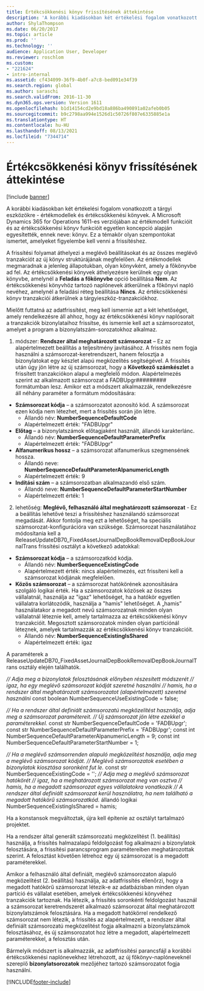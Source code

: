 ```yaml
---
title: Értékcsökkenési könyv frissítésének áttekintése
description: 'A korábbi kiadásokban két értékelési fogalom vonatkozott a tárgyi eszközökre: értékmodellek és értékcsökkenési könyvek.'
author: ShylaThompson
ms.date: 06/20/2017
ms.topic: article
ms.prod: ''
ms.technology: ''
audience: Application User, Developer
ms.reviewer: roschlom
ms.custom:
- "221624"
- intro-internal
ms.assetid: cf434099-36f9-4b0f-a7c8-bed091e34f39
ms.search.region: global
ms.author: saraschi
ms.search.validFrom: 2016-11-30
ms.dyn365.ops.version: Version 1611
ms.openlocfilehash: b1d14154cd2e9bd18a886ba490891a02afeb0b05
ms.sourcegitcommit: b9c2798aa994e1526d1c50726f807e6335885e1a
ms.translationtype: HT
ms.contentlocale: hu-HU
ms.lasthandoff: 08/13/2021
ms.locfileid: "7344714"
---
```

# <a name="depreciation-book-upgrade-overview"></a>Értékcsökkenési könyv frissítésének áttekintése

[!include [banner](../includes/banner.md)]

A korábbi kiadásokban két értékelési fogalom vonatkozott a tárgyi eszközökre - értékmodellek és értékcsökkenési könyvek. A Microsoft Dynamics 365 for Operations 1611-es verziójában az értékmodell funkcióit és az értékcsökkenési könyv funkcióit egyetlen koncepció alapján egyesítették, ennek neve: könyv. Ez a témakör olyan szempontokat ismertet, amelyeket figyelembe kell venni a frissítéshez. 

A frissítési folyamat áthelyezi a meglévő beállításokat és az összes meglévő tranzakciót az új könyv struktúrájának megfelelően. Az értékmodellek megmaradnak a jelenleg állapotukban, olyan könyvként, amely a főkönyvbe ad fel. Az értékcsökkenési könyvek áthelyezésre kerülnek egy olyan könyvbe, amelynél a **Feladás a főkönyvbe** opció beállítása **Nem**. Az értékcsökkenési könyvhöz tartozó naplónevek átkerülnek a főkönyvi napló nevéhez, amelynél a feladási réteg beállítása **Nincs**. Az értékcsökkenési könyv tranzakciói átkerülnek a tárgyieszköz-tranzakciókhoz. 

Mielőtt futtatná az adatfrissítést, meg kell ismernie azt a két lehetőséget, amely rendelkezésre áll ahhoz, hogy az értékcsökkenési könyv naplósorait a tranzakciók bizonylataihoz frissítse, és ismernie kell azt a számsorozatot, amelyet a program a bizonylatszám-sorozatokhoz alkalmaz. 

1. módszer:  **Rendszer által meghatározott számsorozat** – Ez az alapértelmezett beállítás a teljesítmény javításához. A frissítés nem fogja használni a számsorozat-keretrendszert, hanem felosztja a bizonylatokat egy készlet alapú megközelítés segítségével. A frissítés után úgy jön létre az új számsorozat, hogy a **Következő számkészlet** a frissített tranzakciókon alapul a megfelelő módon. Alapértelmezés szerint az alkalmazott számsorozat a FADBUpgr\#\#\#\#\#\#\#\#\# formátumban lesz. Amikor ezt a módszert alkalmazzák, rendelkezésre áll néhány paraméter a formátum módosítására:

-   **Számsorozat kódja** – a számsorozatot azonosító kód. A számsorozat ezen kódja nem létezhet, mert a frissítés során jön létre.
    -   Állandó név: **NumberSequenceDefaultCode**
    -   Alapértelmezett érték: "FADBUpgr"
-   **Előtag** – a bizonylatszámok előtagjaként használt, állandó karakterlánc.
    -   Állandó név: **NumberSequenceDefaultParameterPrefix**
    -   Alapértelmezett érték: "FADBUpgr"
-   **Alfanumerikus hossz** – a számsorozat alfanumerikus szegmensének hossza.
    -   Állandó neve: **NumberSequenceDefaultParameterAlpanumericLength**
    -   Alapértelmezett érték: 9
-   **Indítási szám** – a számsorozatban alkalmazandó első szám.
    -   Állandó neve: **NumberSequenceDefaultParameterStartNumber**
    -   Alapértelmezett érték: 1

2. lehetőség: **Meglévő, felhasználó által meghatározott számsorozat** - Ez a beállítás lehetővé teszi a frissítéshez használandó számsorozat megadását. Akkor fontolja meg ezt a lehetőséget, ha speciális számsorozat-konfigurációra van szüksége. Számsorozat használatához módosítania kell a ReleaseUpdateDB70\_FixedAssetJournalDepBookRemovalDepBookJournalTrans frissítési osztályt a következő adatokkal:

-   **Számsorozat kódja** – a számsorozatkód kódja.
    -   Állandó név: **NumberSequenceExistingCode**
    -   Alapértelmezett érték: nincs alapértelmezés, ezt frissíteni kell a számsorozat kódjának megfelelően.
-   **Közös számsorozat** – a számsorozat hatókörének azonosítására szolgáló logikai érték. Ha a számsorozatok közösek az összes vállalatnál, használja az "igaz" lehetőséget, ha a hatókör egyetlen vállalatra korlátozódik, használja a "hamis" lehetőséget. A „hamis” használatakor a megadott nevű számsorozatnak minden olyan vállalatnál léteznie kell, amely tartalmazza az értékcsökkenési könyv tranzakcióit. Megosztott számsorozatok minden olyan partíciónál léteznek, amelyek tartalmazzák az értékcsökkenési könyv tranzakcióit.
    -   Állandó név: **NumberSequenceExistingIsShared**
    -   Alapértelmezett érték: igaz

A paraméterek a ReleaseUpdateDB70\_FixedAssetJournalDepBookRemovalDepBookJournalTrans osztály elején találhatók. 

*// Adja meg a bizonylatok felosztásának előnyben részesített módszerét* 
 *// igaz, ha egy meglévő számsorozat kódját szeretné használni* 
 *// hamis, ha a rendszer által meghatározott számsorozatot (alapértelmezett) szeretné használni* const boolean NumberSequenceUseExistingCode = false;  

*// Ha a rendszer által definiált számsorozatú megközelítést használja, adja meg a számsorozat paramétereit.*
 *// Új számsorozat jön létre ezekkel a paraméterekkel.* const str NumberSequenceDefaultCode = 'FADBUpgr'; const str NumberSequenceDefaultParameterPrefix = 'FADBUpgr'; const int NumberSequenceDefaultParameterAlpanumericLength = 9; const int NumberSequenceDefaultParameterStartNumber = 1;   

*// Ha a meglévő számsorrenden alapuló megközelítést használja, adja meg a meglévő számsorozat kódját.* 
 *// Meglévő számsorozatok esetében a bizonylatok kiosztása soronként fut le.* const str NumberSequenceExistingCode = ''; *// Adja meg a meglévő számsorozat hatókörét* 
 *// igaz, ha a meghatározott számsorozat meg van osztva* 
 *// hamis, ha a megadott számsorozat egyes vállalatokra vonatkozik* 
 *// A rendszer által definiált számsorozat kerül használatra, ha nem található a megadott hatókörű számsorozatkód.* állandó logikai NumberSequenceExistingIsShared = hamis; 

Ha a konstansok megváltoztak, újra kell építenie az osztályt tartalmazó projektet. 

Ha a rendszer által generált számsorozatú megközelítést (1. beállítás) használja, a frissítés halmazalapú feldolgozást fog alkalmazni a bizonylatok felosztására, a frissítési parancsprogram paramétereiben meghatározottak szerint. A felosztást követően létrehoz egy új számsorozat is a megadott paraméterekkel. 

Amikor a felhasználó által definiált, meglévő számsorozaton alapuló megközelítést (2. beállítás) használja, az adatfrissítés ellenőrzi, hogy a megadott hatókörű számsorozat létezik-e az adatbázisban minden olyan partíció és vállalat esetében, amelyek értékcsökkenési könyvéhez tranzakciók tartoznak. Ha létezik, a frissítés soronkénti feldolgozást használ a számsorozat keretrendszerét alkalmazó számsorozat által meghatározott bizonylatszámok felosztására. Ha a megadott hatókörrel rendelkező számsorozat nem létezik, a frissítés az alapértelmezett, a rendszer által definiált számsorozatú megközelítést fogja alkalmazni a bizonylatszámok felosztásához, és új számsorozatot hoz létre a megadott, alapértelmezett paraméterekkel, a felosztás után.

Bármelyik módszert is alkalmazzák, az adatfrissítési parancsfájl a korábbi értékcsökkenési naplónevekhez létrehozott, az új főkönyv-naplóneveknél szereplő **bizonylatsorozatok** mezőjéhez tartozó számsorozatot fogja használni.





[!INCLUDE[footer-include](../../includes/footer-banner.md)]

